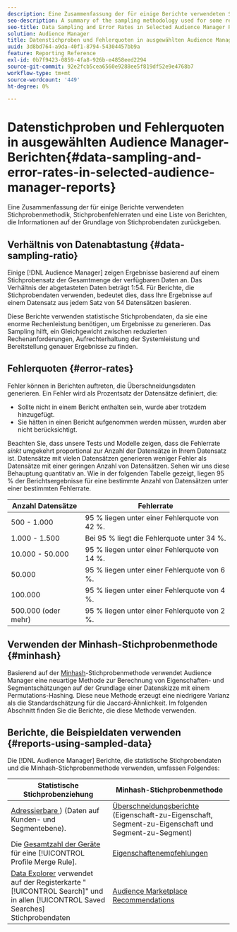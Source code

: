 ```yaml
---
description: Eine Zusammenfassung der für einige Berichte verwendeten Stichprobenmethodik, Stichprobenfehlerraten und eine Liste von Berichten, die Informationen auf der Grundlage von Stichprobendaten zurückgeben.
seo-description: A summary of the sampling methodology used for some reports, sampling error rates, and a list of reports that return information based on sampled data.
seo-title: Data Sampling and Error Rates in Selected Audience Manager Reports
solution: Audience Manager
title: Datenstichproben und Fehlerquoten in ausgewählten Audience Manager-Berichten
uuid: 3d8bd764-a9da-40f1-8794-54304457bb9a
feature: Reporting Reference
exl-id: 0b7f9423-0859-4fa8-926b-e4858eed2294
source-git-commit: 92e2fcb5cea6560e9288ee5f819df52e9e4768b7
workflow-type: tm+mt
source-wordcount: '449'
ht-degree: 0%

---
```


# Datenstichproben und Fehlerquoten in ausgewählten Audience Manager-Berichten{#data-sampling-and-error-rates-in-selected-audience-manager-reports}

Eine Zusammenfassung der für einige Berichte verwendeten Stichprobenmethodik, Stichprobenfehlerraten und eine Liste von Berichten, die Informationen auf der Grundlage von Stichprobendaten zurückgeben.

## Verhältnis von Datenabtastung {#data-sampling-ratio}

Einige [!DNL Audience Manager] zeigen Ergebnisse basierend auf einem Stichprobensatz der Gesamtmenge der verfügbaren Daten an. Das Verhältnis der abgetasteten Daten beträgt 1:54. Für Berichte, die Stichprobendaten verwenden, bedeutet dies, dass Ihre Ergebnisse auf einem Datensatz aus jedem Satz von 54 Datensätzen basieren.

Diese Berichte verwenden statistische Stichprobendaten, da sie eine enorme Rechenleistung benötigen, um Ergebnisse zu generieren. Das Sampling hilft, ein Gleichgewicht zwischen reduzierten Rechenanforderungen, Aufrechterhaltung der Systemleistung und Bereitstellung genauer Ergebnisse zu finden.

<!--

## Minimum Requirements {#minimum-requirements}

>[!NOTE]
>
>The minimum requirements listed below apply to Overlap reports only.

Overlap reports ([trait-to-trait](/help/using/reporting/dynamic-reports/trait-trait-overlap-report.md), [segment-to-trait](/help/using/reporting/dynamic-reports/segment-trait-overlap-report.md), and [segment-to-segment](/help/using/reporting/dynamic-reports/segment-segment-overlap-report.md)) exclude traits and segments when they do not meet the minimum unique visitor requirements. These minimum requirements are as follows:

* Traits: 28,000 [unique trait realizations](/help/using/features/traits/trait-and-segment-qualification-reference).
* Segments: 70,000 real-time users over a 14-day period.

-->

## Fehlerquoten {#error-rates}

Fehler können in Berichten auftreten, die Überschneidungsdaten generieren. Ein Fehler wird als Prozentsatz der Datensätze definiert, die:

* Sollte nicht in einem Bericht enthalten sein, wurde aber trotzdem hinzugefügt.
* Sie hätten in einen Bericht aufgenommen werden müssen, wurden aber nicht berücksichtigt.

Beachten Sie, dass unsere Tests und Modelle zeigen, dass die Fehlerrate *sinkt* umgekehrt proportional zur Anzahl der Datensätze in Ihrem Datensatz ist. Datensätze mit vielen Datensätzen generieren weniger Fehler als Datensätze mit einer geringen Anzahl von Datensätzen. Sehen wir uns diese Behauptung quantitativ an. Wie in der folgenden Tabelle gezeigt, liegen 95 % der Berichtsergebnisse für eine bestimmte Anzahl von Datensätzen unter einer bestimmten Fehlerrate.

| Anzahl Datensätze | Fehlerrate |
|--- |--- |
| 500 - 1.000 | 95 % liegen unter einer Fehlerquote von 42 %. |
| 1.000 - 1.500 | Bei 95 % liegt die Fehlerquote unter 34 %. |
| 10.000 - 50.000 | 95 % liegen unter einer Fehlerquote von 14 %. |
| 50.000 | 95 % liegen unter einer Fehlerquote von 6 %. |
| 100.000 | 95 % liegen unter einer Fehlerquote von 4 %. |
| 500.000 (oder mehr) | 95 % liegen unter einer Fehlerquote von 2 %. |

## Verwenden der Minhash-Stichprobenmethode {#minhash}

Basierend auf der [Minhash](https://en.wikipedia.org/wiki/MinHash)-Stichprobenmethode verwendet Audience Manager eine neuartige Methode zur Berechnung von Eigenschaften- und Segmentschätzungen auf der Grundlage einer Datenskizze mit einem Permutations-Hashing. Diese neue Methode erzeugt eine niedrigere Varianz als die Standardschätzung für die Jaccard-Ähnlichkeit. Im folgenden Abschnitt finden Sie die Berichte, die diese Methode verwenden.

<!--

Some Audience Manager reports use the minhash sampling methodology to compute trait and segment overlaps and similarity scores. Audience Manager calculates the [!UICONTROL Trait Similarity Score] between two traits by computing the intersection and union in terms of the number of [!UICONTROL Unique User IDs] (UUIDs) and then divides the two. For two traits A and B, the calculation looks like this:

![jaccard-similarity](/help/using/features/segments/assets/jaccard_similarity.png)

-->

## Berichte, die Beispieldaten verwenden {#reports-using-sampled-data}

Die [!DNL Audience Manager] Berichte, die statistische Stichprobendaten und die Minhash-Stichprobenmethode verwenden, umfassen Folgendes:

<!--

* [Overlap reports](../reporting/dynamic-reports/dynamic-reports.md#interactive-and-overlap-reports) (trait-to-trait, segment-to-trait, and segment-to-segment).
* [Addressable Audience](../features/addressable-audiences.md) data (customer- and segment-level data). 
* The [Total Devices](../features/profile-merge-rules/profile-link-metrics.md#merge-rule-metrics) metric for a [!UICONTROL Profile Merge Rule].
* [Data Explorer](../features/data-explorer/data-explorer-signals-search/data-explorer-search-pairs.md) uses sampled data in the [!UICONTROL Search] tab and any [!UICONTROL Saved Searches].

Reports that use Minhash sampling methodology:

-->

| Statistische Stichprobenziehung | Minhash-Stichprobenmethode |
|--- |--- |
| [Adressierbare &#x200B;](../features/addressable-audiences.md)) (Daten auf Kunden- und Segmentebene). | [Überschneidungsberichte](../reporting/dynamic-reports/dynamic-reports.md#interactive-and-overlap-reports) (Eigenschaft-zu-Eigenschaft, Segment-zu-Eigenschaft und Segment-zu-Segment) |
| Die [Gesamtzahl der Geräte](../features/profile-merge-rules/profile-link-metrics.md#merge-rule-metrics) für eine [!UICONTROL Profile Merge Rule]. | [Eigenschaftenempfehlungen](/help/using/features/segments/trait-recommendations.md) |
| [Data Explorer](../features/data-explorer/data-explorer-signals-search/data-explorer-search-pairs.md) verwendet auf der Registerkarte &quot;[!UICONTROL Search]&quot; und in allen [!UICONTROL Saved Searches] Stichprobendaten | [Audience Marketplace Recommendations](/help/using/features/audience-marketplace/marketplace-data-buyers/marketplace-data-buyers.md#finding-similar-traits) |

